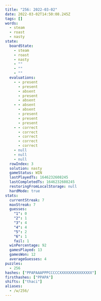 ```yaml
---
title: "256: 2022-03-02"
date: 2022-03-02T14:50:08.245Z
tags: []
words:
  - steam
  - roast
  - nasty
state:
  boardState:
    - steam
    - roast
    - nasty
    - ""
    - ""
    - ""
  evaluations:
    - - present
      - present
      - absent
      - present
      - absent
    - - absent
      - absent
      - present
      - present
      - present
    - - correct
      - correct
      - correct
      - correct
      - correct
    - null
    - null
    - null
  rowIndex: 3
  solution: nasty
  gameStatus: WIN
  lastPlayedTs: 1646232608245
  lastCompletedTs: 1646232608245
  restoringFromLocalStorage: null
  hardMode: true
stats:
  currentStreak: 7
  maxStreak: 7
  guesses:
    "1": 0
    "2": 1
    "3": 4
    "4": 4
    "5": 2
    "6": 1
    fail: 1
  winPercentage: 92
  gamesPlayed: 13
  gamesWon: 12
  averageGuesses: 4
puzzles:
  - 256
hashes: ["PPAPAAAPPPCCCCCXXXXXXXXXXXXXXX"]
firsthashes: ["PPAPA"]
shifts: ["thaci"]
aliases:
  - /w/256/
---
```

<!-- more -->

